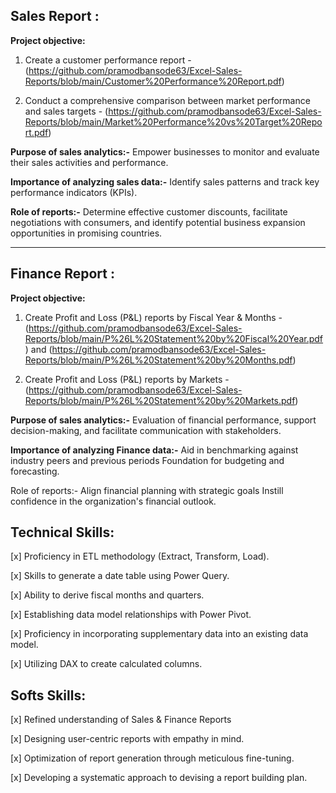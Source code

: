 ## Sales Report :

**Project objective:**
1. Create a customer performance report -
(https://github.com/pramodbansode63/Excel-Sales-Reports/blob/main/Customer%20Performance%20Report.pdf)
   
3. Conduct a comprehensive comparison between market performance and sales targets -
(https://github.com/pramodbansode63/Excel-Sales-Reports/blob/main/Market%20Performance%20vs%20Target%20Report.pdf)

**Purpose of sales analytics:-** Empower businesses to monitor and evaluate their sales activities and performance.

**Importance of analyzing sales data:-** Identify sales patterns and track key performance indicators (KPIs).

**Role of reports:-** Determine effective customer discounts, facilitate negotiations with consumers, and identify potential business expansion opportunities in promising countries.

---------------------------------------
## Finance Report :

**Project objective:**
1. Create Profit and Loss (P&L) reports by Fiscal Year & Months -
   (https://github.com/pramodbansode63/Excel-Sales-Reports/blob/main/P%26L%20Statement%20by%20Fiscal%20Year.pdf) and (https://github.com/pramodbansode63/Excel-Sales-Reports/blob/main/P%26L%20Statement%20by%20Months.pdf)
   
2. Create Profit and Loss (P&L) reports by Markets -
   (https://github.com/pramodbansode63/Excel-Sales-Reports/blob/main/P%26L%20Statement%20by%20Markets.pdf)

**Purpose of sales analytics:-** Evaluation of financial performance, support decision-making, and facilitate communication with stakeholders.

**Importance of analyzing Finance data:-** Aid in benchmarking against industry peers and previous periods Foundation for budgeting and forecasting.

Role of reports:- Align financial planning with strategic goals Instill confidence in the organization's financial outlook.

**Technical Skills:**
---------------------------------------

[x] Proficiency in ETL methodology (Extract, Transform, Load).

[x] Skills to generate a date table using Power Query.

[x] Ability to derive fiscal months and quarters.

[x] Establishing data model relationships with Power Pivot.

[x] Proficiency in incorporating supplementary data into an existing data model.

[x] Utilizing DAX to create calculated columns.

**Softs Skills:**
---------------------------------------

[x] Refined understanding of Sales & Finance Reports

[x] Designing user-centric reports with empathy in mind.

[x] Optimization of report generation through meticulous fine-tuning.

[x] Developing a systematic approach to devising a report building plan.
